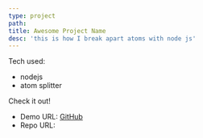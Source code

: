 ```yaml
---
type: project
path: 
title: Awesome Project Name
desc: 'this is how I break apart atoms with node js'
---
```

Tech used:
- nodejs
- atom splitter

Check it out!
- Demo URL: [GitHub](https://github.com)
- Repo URL: 
